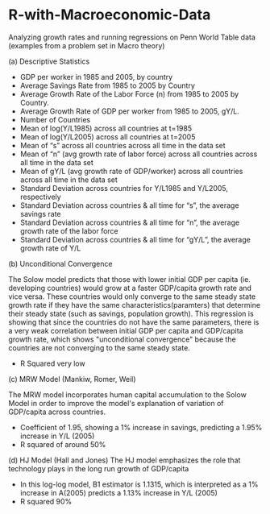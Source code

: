 # R-with-Macroeconomic-Data
Analyzing growth rates and running regressions on Penn World Table data (examples from a problem set in Macro theory)

(a)	Descriptive Statistics

-	GDP per worker in 1985 and 2005, by country
-	Average Savings Rate from 1985 to 2005 by Country
-	Average Growth Rate of the Labor Force (n) from 1985 to 2005 by Country. 
- Average Growth Rate of GDP per worker from 1985 to 2005, gY/L. 
-	Number of Countries
-	Mean of log(Y/L1985) across all countries at t=1985
-	Mean of log(Y/L2005) across all countries at t=2005
-	Mean of “s” across all countries across all time in the data set
-	Mean of “n” (avg growth rate of labor force) across all countries across all time in the data set
-	Mean of gY/L (avg growth rate of GDP/worker) across all countries across all time in the data set 
-	Standard Deviation across countries for Y/L1985 and Y/L2005, respectively
-	Standard Deviation across countries & all time for “s”, the average savings rate
-	Standard Deviation across countries & all time for “n”, the average growth rate of the labor force
-	Standard Deviation across countries & all time for “gY/L”, the average growth rate of Y/L

(b) Unconditional Convergence

The Solow model predicts that those with lower initial GDP per capita (ie. developing countries) would grow at a faster GDP/capita growth rate and vice versa. These countries would only converge to the same steady state growth rate if they have the same characteristics(paramters) that determine their steady state (such as savings, population growth). This regression is showing that since the countries do not have the same parameters, there is a very weak correlation between initial GDP per capita and GDP/capita growth rate, which shows "unconditional convergence" because the countries are not converging to the same steady state.
- R Squared very low

(c) MRW Model (Mankiw, Romer, Weil) 

The MRW model incorporates human capital accumulation to the Solow Model in order to improve the model's explanation of variation of GDP/capita across countries.
- Coefficient of 1.95, showing a 1% increase in savings, predicting a 1.95% increase in Y/L (2005)
- R squared of around 50%

(d) HJ Model (Hall and Jones)
The HJ model emphasizes the role that technology plays in the long run growth of GDP/capita
- In this log-log model, B1 estimator is 1.1315, which is interpreted as a 1% increase in A(2005) predicts a 1.13% increase in Y/L (2005)
- R squared 90%



